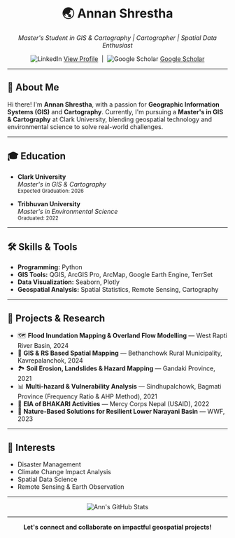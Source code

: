 <!-- Annan Shrestha's GitHub Profile README -->

<h1 align="center">🌏 Annan Shrestha</h1>
<p align="center">
  <em>Master's Student in GIS & Cartography | Cartographer | Spatial Data Enthusiast</em>
</p>

<p align="center">
  <img src="https://img.shields.io/badge/LinkedIn-Annan%20Shrestha-blue?logo=linkedin&style=flat-square" alt="LinkedIn">
  <a href="https://www.linkedin.com/in/annan-shrestha/">View Profile</a>
  &nbsp;|&nbsp;
  <img src="https://img.shields.io/badge/Google-Scholar-blue?logo=google-scholar&style=flat-square" alt="Google Scholar">
  <a href="https://scholar.google.com/citations?user=YOUR_USER_ID_HERE">Google Scholar</a>
</p>

---

## 👋 About Me

Hi there! I'm **Annan Shrestha**, with a passion for **Geographic Information Systems (GIS)** and **Cartography**. Currently, I'm pursuing a **Master's in GIS & Cartography** at Clark University, blending geospatial technology and environmental science to solve real-world challenges.

---

## 🎓 Education

- **Clark University**  
  _Master's in GIS & Cartography_  
  <sub>Expected Graduation: 2026</sub>

- **Tribhuvan University**  
  _Master's in Environmental Science_  
  <sub>Graduated: 2022</sub>

---

## 🛠️ Skills & Tools

- **Programming:** Python
- **GIS Tools:** QGIS, ArcGIS Pro, ArcMap, Google Earth Engine, TerrSet
- **Data Visualization:** Seaborn, Plotly
- **Geospatial Analysis:** Spatial Statistics, Remote Sensing, Cartography

---

## 🔬 Projects & Research

- 🗺️ **Flood Inundation Mapping & Overland Flow Modelling** — West Rapti River Basin, 2024  
- 🌄 **GIS & RS Based Spatial Mapping** — Bethanchowk Rural Municipality, Kavrepalanchok, 2024  
- 🏞️ **Soil Erosion, Landslides & Hazard Mapping** — Gandaki Province, 2021  
- 📊 **Multi-hazard & Vulnerability Analysis** — Sindhupalchowk, Bagmati Province (Frequency Ratio & AHP Method), 2021  
- 🌱 **EIA of BHAKARI Activities** — Mercy Corps Nepal (USAID), 2022  
- 🌳 **Nature-Based Solutions for Resilient Lower Narayani Basin** — WWF, 2023  

---

## 🌟 Interests

- Disaster Management
- Climate Change Impact Analysis
- Spatial Data Science
- Remote Sensing & Earth Observation

---

<p align="center">
  <img src="https://github-readme-stats.vercel.app/api?username=AnnShrestha&show_icons=true&theme=radical" alt="Ann's GitHub Stats" />
</p>

---

<p align="center">
  <b>Let's connect and collaborate on impactful geospatial projects!</b>
</p>
